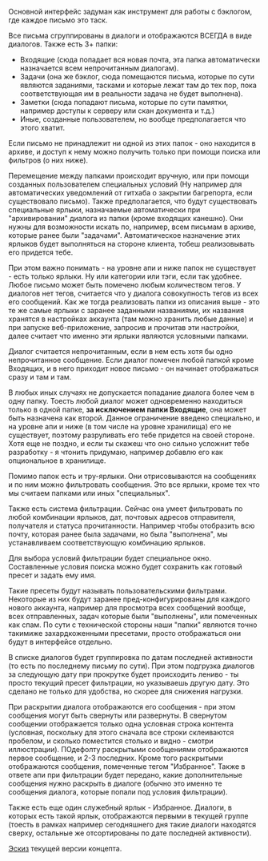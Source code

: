 Основной интерфейс задуман как инструмент для работы с бэклогом, где каждое письмо это таск.

Все письма сгруппированы в диалоги и отображаются ВСЕГДА в виде диалогов. Также есть 3+ папки:

* Входящие (сюда попадает вся новая почта, эта папка автоматически назначается всем непрочитанным диалогам).
* Задачи (она же бэклог, сюда помещаются письма, которые по сути являются заданиями, тасками и которые лежат там до тех пор, пока соответствующая им в реальности задача не будет выполнена).
* Заметки (сюда попадают письма, которые по сути памятки, например доступы к серверу или скан документа и т.д.)
* Иные, созданные пользователем, но вообще предполагается что этого хватит.

Если письмо не принадлежит ни одной из этих папок - оно находится в архиве, и доступ к нему можно получить только при помощи поиска или фильтров (о них ниже).

Перемещение между папками происходит вручную, или при помощи созданных пользователем специальных условий (Ну например для автоматических уведомлений от гитхаба о закрытии багрепорта, если существовало письмо). Также предполагается, что будут существовать специальные ярлыки, назначаемые автоматически при "архивировании" диалога из папки (кроме входящих канешно). Они нужны для возможности искать по, например, всем письмам в архиве, которые ранее были "задачами". Автоматическое назначение этих ярлыков будет выполняться на стороне клиента, тобеш реализовывать его придется тебе.

При этом важно понимать - на уровне апи и ниже папок не существует - есть только ярлыки. Ну или категории или тэги, если так удобнее. Любое письмо может быть помечено любым количеством тегов. У диалогов нет тегов, считается что у диалога совокупность тегов из всех его сообщений. Как же тогда реализовать папки из описания выше - это те же самые ярлыки с заранее заданными названиями, их названия хранятся в настройках аккаунта (там можно хранить любые данные) и при запуске веб-приложение, запросив и прочитав эти настройки, далее считает что именно эти ярлыки являются условными папками.

Диалог считается непрочитанным, если в нем есть хотя бы одно непрочитанное сообщение. Если диалог помечен любой папкой кроме Входящих, и в него приходит новое письмо - он начинает отображаться сразу и там и там.

В любых иных случаях не допускается попадание диалога более чем в одну папку. Тоесть любой диалог может одновременно находиться только в одной папке, **за исключением папки Входящие**, она может быть назначена как второй. Данное ограничение введено специально, и на уровне апи и ниже (в том числе на уровне хранилища) его не существует, поэтому разруливать его тебе придется на своей стороне. Хотя еще не поздно, и если ты скажеш что оно сильно усложнит тебе разработку - я чтонить придумаю, например добавлю его как опциональное в хранилище.

Помимо папок есть и тру-ярлыки. Они отрисовываются на сообщениях и по ним можно фильтровать сообщения. Это все ярлыки, кроме тех что мы считаем папками или иных "специальных".

Также есть система фильтрации. Сейчас она умеет фильтровать по любой комбинации ярлыков, дат, почтовых адресов отправителя, получателя и статуса прочитанности. Например чтобы отобразить всю почту, которая ранее была задачами, но была "выполнена", мы устанавливаем соответствующую комбинацию ярлыков.

Для выбора условий фильтрации будет специальное окно. Cоставленные условия поиска можно будет сохранить как готовый пресет и задать ему имя.

Такие пресеты будут называть пользовательскими фильтрами. Некоторые из них будут заранее пред-конфигурированы для каждого нового аккаунта, например для просмотра всех сообщений вообще, всех отправленных, задач которые были "выполнены", или помеченных как спам. По сути с технической стороны наши "папки" являются точно такимиже захардкоженными пресетами, просто отображаться они будут в интерфейсе отдельно.

В списке диалогов будет группировка по датам последней активности (то есть по последнему письму по сути). При этом подгрузка диалогов за следующую дату при прокрутке будет происходить лениво - ты просто текущий пресет фильтрации, но указываешь другую дату. Это сделано не только для удобства, но скорее для снижения нагрузки.

При раскрытии диалога отображаются его сообщения - при этом сообщения могут быть свернуты или развернуты. В свернутом сообщении отображается только одна условная строка контента (условная, поскольку для этого сначала все строки склеиваются пробелом, и сколько поместится столько и видно - смотри иллюстрации). ПОдефолту раскрытыми сообщениями отображаются первое сообщение, и 2-3 последних. Кроме того раскрытыми отображаются сообщения, помеченные тегом "Избранное". Также в ответе апи при фильтрации будет передано, какие дополнительные сообщения нужно раскрыть в диалоге (обычно это именно те сообщения диалога, которые попали под условия фильтрации).

Также есть еще один служебный ярлык - Избранное. Диалоги, в которых есть такой ярлык, отображаются первыми в текущей группе (тоесть в рамках например сегодняшнего дня такие диалоги находятся сверху, остальные же отсортированы по дате последней активности).



[Эскиз](https://docs.google.com/drawings/d/1V_Y-hjgedXos91Gy2jW8ig8PL158IkcwM4JacTA9f_I/edit?usp=sharing) текущей версии концепта.
